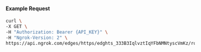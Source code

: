 <!-- Code generated for API Clients. DO NOT EDIT. -->

#### Example Request

```bash
curl \
-X GET \
-H "Authorization: Bearer {API_KEY}" \
-H "Ngrok-Version: 2" \
https://api.ngrok.com/edges/https/edghts_333B3IqlvztIqYFbNMNtyscVmKz/routes/edghtsrt_333B3KLuIUGTWhvCUjIJpCnKoXt/traffic_policy
```
